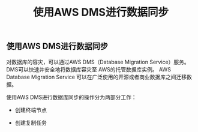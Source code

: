 ﻿---
title: "使用AWS DMS进行数据同步"
chapter: false
weight: 50
---

## 使用AWS DMS进行数据同步
对数据库的容灾，可以通过AWS DMS（Database Migration Service）服务。DMS可以快速并安全地将数据库容灾至 AWS的托管数据库实例。
AWS Database Migration Service 可以在广泛使用的开源或者商业数据库之间迁移数据。

使用AWS DMS进行数据库同步的操作分为两部分工作：

* 创建终端节点

* 创建复制任务





